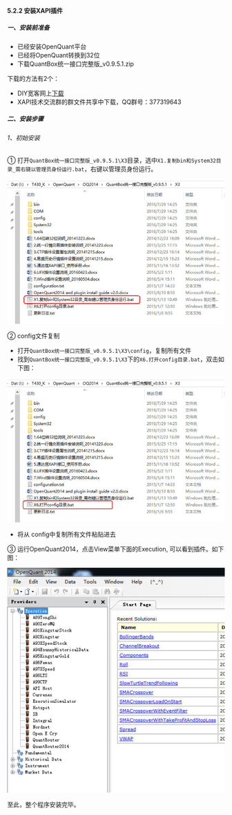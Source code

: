 
#### 5.2.2 安装XAPI插件

##### 一、安装前准备

* 已经安装OpenQuant平台
* 已经将OpenQuant转换到32位
* 下载QuantBox统一接口完整版_v0.9.5.1.zip

下载的方法有2个：
* DIY宽客网上[下载](http://www.diyq.cn/thread-4-1-1.html)
* XAPI技术交流群的群文件共享中下载，QQ群号：377319643

##### 二、安装步骤

###### 1、初始安装

① 打开`QuantBox统一接口完整版_v0.9.5.1\X3`目录，选中`X1.复制bin和System32目录_需右键以管理员身份运行.bat`，右键以管理员身份运行。

![安装XAPI插件](Image/05.2.2-Install-Xapi-Plugin.jpg)

② config文件复制

* 打开`QuantBox统一接口完整版_v0.9.5.1\X3\config`，复制所有文件
* 找到`QuantBox统一接口完整版_v0.9.5.1\X3`下的`X6.打开config目录.bat`，双击如下图：

![复制Config](Image/05.2.2-Copy-Config-bat.jpg)

* 将从 config中复制所有文件粘贴进去

③ 运行OpenQuant2014，点击View菜单下面的Execution, 可以看到插件。如下图：

![查看Execution](Image/05.2.2-Openquant-view-Execution.jpg)

至此，整个程序安装完毕。
